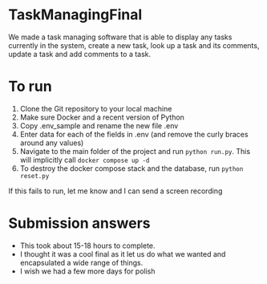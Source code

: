# TaskManagingFinal

We made a task managing software that is able to display any tasks currently in the system, create a new task,
look up a task and its comments, update a task and add comments to a task.

# To run

1. Clone the Git repository to your local machine
2. Make sure Docker and a recent version of Python
3. Copy .env_sample and rename the new file .env
4. Enter data for each of the fields in .env (and remove the curly braces around any values)
5. Navigate to the main folder of the project and run `python run.py`. This will implicitly call `docker compose up -d`
6. To destroy the docker compose stack and the database, run `python reset.py`

If this fails to run, let me know and I can send a screen recording

# Submission answers

* This took about 15-18 hours to complete.
* I thought it was a cool final as it let us do what we wanted and encapsulated a wide range of things.
* I wish we had a few more days for polish
